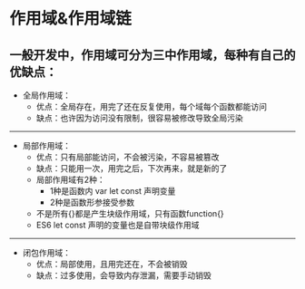 # 作用域&作用域链

## 一般开发中，作用域可分为三中作用域，每种有自己的优缺点：

* 全局作用域：
    * 优点：全局存在，用完了还在反复使用，每个域每个函数都能访问
    * 缺点：也许因为访问没有限制，很容易被修改导致全局污染

---

* 局部作用域：
    * 优点：只有局部能访问，不会被污染，不容易被篡改
    * 缺点：只能用一次，用完之后，下次再来，就是新的了
    * 局部作用域有2种：
      * 1种是函数内 var let const 声明变量
      * 2种是函数形参接受参数
    * 不是所有{}都是产生块级作用域，只有函数function{}
    * ES6 let const 声明的变量也是自带块级作用域

---

* 闭包作用域：
    * 优点：局部使用，且用完还在，不会被销毁
    * 缺点：过多使用，会导致内存泄漏，需要手动销毁
